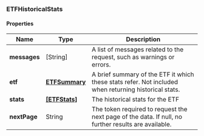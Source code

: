 
[//]: # (CLASS:ETFHistoricalStats)

[//]: # (KIND:object)

### ETFHistoricalStats

#### Properties

[//]: # (START_DEFINITION)

Name | Type | Description
------------ | ------------- | -------------
**messages** | [String] | A list of messages related to the request, such as warnings or errors. &nbsp;
**etf** | [**ETFSummary**](ETFSummary.md) | A brief summary of the ETF it which these stats refer.  Not included when returning historical stats. &nbsp;
**stats** | [**[ETFStats]**](ETFStats.md) | The historical stats for the ETF &nbsp;
**nextPage** | String | The token required to request the next page of the data. If null, no further results are available. &nbsp;

[//]: # (END_DEFINITION)


[//]: # (CONTAINED_CLASS:ETFSummary)


[//]: # (CONTAINED_CLASS:ETFStats)





